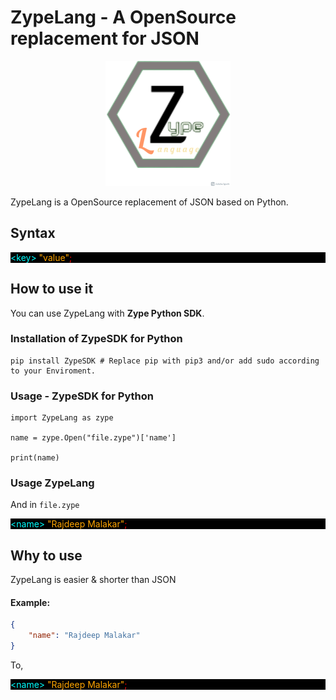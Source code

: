 # ZypeLang - A OpenSource replacement for JSON

<p align='center'>
    <img height=200 width=200 src='favicon.png'>
</p>

ZypeLang is a OpenSource replacement of JSON based on Python.

## Syntax

<div style="background-color: black;">
<a style="color: cyan">&lt;key&gt;</a> <a style="color: orange">"value"</a><a style="color: red;">;</a>
</div>

## How to use it

You can use ZypeLang with **Zype Python SDK**.

### Installation of ZypeSDK for Python

```shell
pip install ZypeSDK # Replace pip with pip3 and/or add sudo according to your Enviroment.
```

### Usage - ZypeSDK for Python

```python3
import ZypeLang as zype

name = zype.Open("file.zype")['name']

print(name)
```

### Usage ZypeLang
And in `file.zype`

<div style="background-color: black;">
<a style="color: cyan">&lt;name&gt;</a> <a style="color: orange">"Rajdeep Malakar"</a><a style="color: red;">;</a>
</div>

## Why to use

ZypeLang is easier & shorter than JSON

#### Example:

```json
{
    "name": "Rajdeep Malakar"
}
```

To,

<div style="background-color: black;">
<a style="color: cyan">&lt;name&gt;</a> <a style="color: orange">"Rajdeep Malakar"</a><a style="color: red;">;</a>
</div>